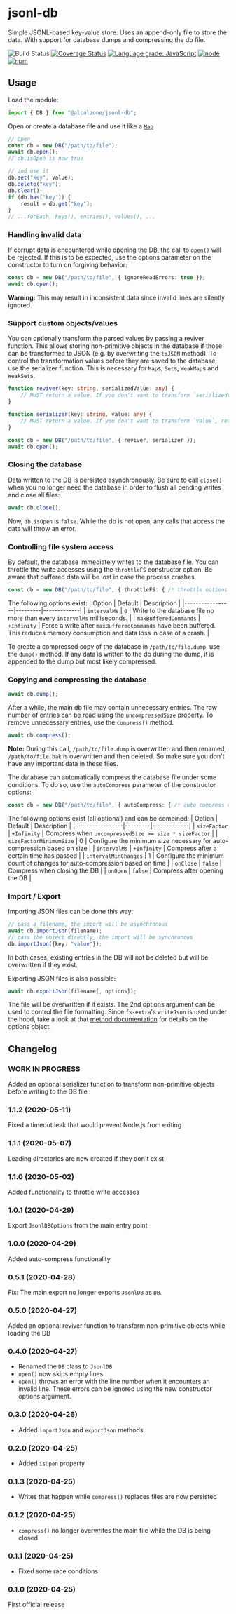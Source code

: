 # jsonl-db

Simple JSONL-based key-value store. Uses an append-only file to store the data. With support for database dumps and compressing the db file.

![Build Status](https://action-badges.now.sh/AlCalzone/jsonl-db)
[![Coverage Status](https://img.shields.io/coveralls/github/AlCalzone/jsonl-db.svg)](https://coveralls.io/github/AlCalzone/jsonl-db)
[![Language grade: JavaScript](https://img.shields.io/lgtm/grade/javascript/g/AlCalzone/jsonl-db.svg?logo=lgtm&logoWidth=18)](https://lgtm.com/projects/g/AlCalzone/jsonl-db/context:javascript)
[![node](https://img.shields.io/node/v/@alcalzone/jsonl-db.svg) ![npm](https://img.shields.io/npm/v/@alcalzone/jsonl-db.svg)](https://www.npmjs.com/package/@alcalzone/jsonl-db)


## Usage

Load the module:

```ts
import { DB } from "@alcalzone/jsonl-db";
```

Open or create a database file and use it like a  [`Map`](https://developer.mozilla.org/en-US/docs/Web/JavaScript/Reference/Global_Objects/Map)

```ts
// Open
const db = new DB("/path/to/file");
await db.open();
// db.isOpen is now true

// and use it
db.set("key", value);
db.delete("key");
db.clear();
if (db.has("key")) {
	result = db.get("key");
}
// ...forEach, keys(), entries(), values(), ...
```

### Handling invalid data

If corrupt data is encountered while opening the DB, the call to `open()` will be rejected. If this is to be expected, use the options parameter on the constructor to turn on forgiving behavior:
```ts
const db = new DB("/path/to/file", { ignoreReadErrors: true });
await db.open();
```
**Warning:** This may result in inconsistent data since invalid lines are silently ignored.

### Support custom objects/values

You can optionally transform the parsed values by passing a reviver function. This allows storing non-primitive objects in the database if those can be transformed to JSON (e.g. by overwriting the `toJSON` method). To control the transformation values before they are saved to the database, use the serializer function. This is necessary for `Map`s, `Set`s, `WeakMap`s and `WeakSet`s.
```ts
function reviver(key: string, serializedValue: any) {
	// MUST return a value. If you don't want to transform `serializedValue`, return it.
}

function serializer(key: string, value: any) {
	// MUST return a value. If you don't want to transform `value`, return it.
}

const db = new DB("/path/to/file", { reviver, serializer });
await db.open();
```

### Closing the database

Data written to the DB is persisted asynchronously. Be sure to call `close()` when you no longer need the database in order to flush all pending writes and close all files:

```ts
await db.close();
```
Now, `db.isOpen` is `false`. While the db is not open, any calls that access the data will throw an error.

### Controlling file system access

By default, the database immediately writes to the database file. You can throttle the write accesses using the `throttleFS` constructor option. Be aware that buffered data will be lost in case the process crashes.
```ts
const db = new DB("/path/to/file", { throttleFS: { /* throttle options */ } });
```
The following options exist:
| Option | Default | Description |
|-----------------|---------|-------------|
| `intervalMs` | `0` | Write to the database file no more than every `intervalMs` milliseconds. |
| `maxBufferedCommands` | `+Infinity` | Force a write after `maxBufferedCommands` have been buffered. This reduces memory consumption and data loss in case of a crash. |

To create a compressed copy of the database in `/path/to/file.dump`, use the `dump()` method. If any data is written to the db during the dump, it is appended to the dump but most likely compressed.

### Copying and compressing the database

```ts
await db.dump();
```

After a while, the main db file may contain unnecessary entries. The raw number of entries can be read using the `uncompressedSize` property. To remove unnecessary entries, use the `compress()` method.

```ts
await db.compress();
```

**Note:** During this call, `/path/to/file.dump` is overwritten and then renamed, `/path/to/file.bak` is overwritten and then deleted. So make sure you don't have any important data in these files.

The database can automatically compress the database file under some conditions. To do so, use the `autoCompress` parameter of the constructor options:
```ts
const db = new DB("/path/to/file", { autoCompress: { /* auto compress options */ }});
```
The following options exist (all optional) and can be combined:
| Option | Default | Description |
|-----------------|---------|-------------|
| `sizeFactor` | `+Infinity` | Compress when `uncompressedSize >= size * sizeFactor` |
| `sizeFactorMinimumSize` | 0 | Configure the minimum size necessary for auto-compression based on size |
| `intervalMs` | `+Infinity` | Compress after a certain time has passed |
| `intervalMinChanges` | 1 | Configure the minimum count of changes for auto-compression based on time |
| `onClose` | `false` | Compress when closing the DB |
| `onOpen` | `false` | Compress after opening the DB |

### Import / Export

Importing JSON files can be done this way:
```ts
// pass a filename, the import will be asynchronous
await db.importJson(filename);
// pass the object directly, the import will be synchronous
db.importJson({key: "value"});
```
In both cases, existing entries in the DB will not be deleted but will be overwritten if they exist.

Exporting JSON files is also possible:
```ts
await db.exportJson(filename[, options]);
```
The file will be overwritten if it exists. The 2nd options argument can be used to control the file formatting. Since `fs-extra`'s `writeJson` is used under the hood, take a look at that [method documentation](https://github.com/jprichardson/node-fs-extra/blob/master/docs/writeJson.md) for details on the options object.

## Changelog

<!--
	Placeholder for next release:
	### __WORK IN PROGRESS__
-->

### __WORK IN PROGRESS__
Added an optional serializer function to transform non-primitive objects before writing to the DB file

### 1.1.2 (2020-05-11)
Fixed a timeout leak that would prevent Node.js from exiting

### 1.1.1 (2020-05-07)
Leading directories are now created if they don't exist

### 1.1.0 (2020-05-02)
Added functionality to throttle write accesses

### 1.0.1 (2020-04-29)
Export `JsonlDBOptions` from the main entry point

### 1.0.0 (2020-04-29)
Added auto-compress functionality

### 0.5.1 (2020-04-28)
Fix: The main export no longer exports `JsonlDB` as `DB`.

### 0.5.0 (2020-04-27)
Added an optional reviver function to transform non-primitive objects while loading the DB

### 0.4.0 (2020-04-27)
* Renamed the `DB` class to `JsonlDB`
* `open()` now skips empty lines
* `open()` throws an error with the line number when it encounters an invalid line. These errors can be ignored using the new constructor options argument.

### 0.3.0 (2020-04-26)
* Added `importJson` and `exportJson` methods

### 0.2.0 (2020-04-25)
* Added `isOpen` property

### 0.1.3 (2020-04-25)
* Writes that happen while `compress()` replaces files are now persisted

### 0.1.2 (2020-04-25)
* `compress()` no longer overwrites the main file while the DB is being closed

### 0.1.1 (2020-04-25)
* Fixed some race conditions

### 0.1.0 (2020-04-25)
First official release
